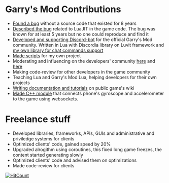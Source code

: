 # Garry's Mod Contributions

- [Found a bug](https://github.com/GitSparTV/GitSparTV/blob/main/gmod-vgui-create-bug.md) without a source code that existed for 8 years
- [Described the bug](https://github.com/GitSparTV/GitSparTV/blob/main/gmod-continue-fix.md) related to LuaJIT in the game code. The bug was known for at least 5 years but no one could reproduce and find it
- [Developed and supporting Discord-bot](https://github.com/GitSparTV/GitSparTV/blob/main/lua-portfolio.md#discord-bot-libraries) for the official Garry's Mod community. Written in Lua with Discordia library on Luvit framework and [my own library for chat commands support](https://github.com/GitSparTV/discordia-slash)
- [Made scripts](https://github.com/GitSparTV/GmodLibraries) for my own project
- Moderating and influencing on the developers' community [here](https://github.com/Facepunch/garrysmod-issues/issues?q=is%3Aissue+commenter%3AGitSparTV) and [here](https://github.com/Facepunch/garrysmod-requests/issues?q=is%3Aissue+commenter%3AGitSparTV)
- Making code-review for other developers in the game community
- Teaching Lua and Garry's Mod Lua, helping developers for their own projects
- [Writing documentation and tutorials](https://wiki.facepunch.com/gmod/~userchanges:104786) on public game's wiki
- [Made C++ module](https://github.com/GitSparTV/gmsv_rempos) that connects phone's gyroscope and accelerometer to the game using websockets.

# Freelance stuff
- Developed libraries, frameworks, APIs, GUIs and administrative and priviledge systems for clients
- Optimized clients' code, gained speed by 20%
- Upgraded alrogithm using coroutines, this fixed long game freezes, the content started generating slowly
- Optimized clients' code and advised them on optimizations
- Made code-review for clients

[![HitCount](https://hits.dwyl.com/GitSparTV/gmod-contribs.svg?style=flat-square)](http://hits.dwyl.com/GitSparTV/gmod-contribs)
